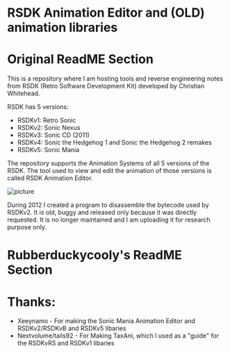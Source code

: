 # RSDK Animation Editor and (OLD) animation libraries

# Original ReadME Section

This is a repository where I am hosting tools and reverse engineering notes from RSDK (Retro Software Development Kit) developed by Christian Whitehead.

RSDK has 5 versions:
* RSDKv1: Retro Sonic
* RSDKv2: Sonic Nexus
* RSDKv3: Sonic CD (2011)
* RSDKv4: Sonic the Hedgehog 1 and Sonic the Hedgehog 2 remakes
* RSDKv5: Sonic Mania

The repository supports the Animation Systems of all 5 versions of the RSDK. The tool used to view and edit the animation of those versions is called RSDK Animation Editor.

![picture](http://www.lucianociccariello.com/Content/images/portfolio/projects/rsdk1.png)

During 2012 I created a program to disassemble the bytecode used by RSDKv2. It is old, buggy and released only because it was directly requested. It is no longer maintained and I am uploading it for research purpose only.

# Rubberduckycooly's ReadME Section

# Thanks:
- Xeeynamo - For making the Sonic Mania Animation Editor and RSDKv2/RSDKvB and RSDKv5 libaries
- Nextvolume/tails92 - For Making TaxAni, which I used as a "guide" for the RSDKvRS and RSDKv1 libaries
